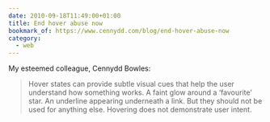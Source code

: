 ```yaml
---
date: 2010-09-18T11:49:00+01:00
title: End hover abuse now
bookmark_of: https://www.cennydd.com/blog/end-hover-abuse-now
category:
  - web
---
```


My esteemed colleague, Cennydd Bowles:

> Hover states can provide subtle visual cues that help the user understand how something works. A faint glow around a ‘favourite’ star. An underline appearing underneath a link. But they should not be used for anything else. Hovering does not demonstrate user intent.
